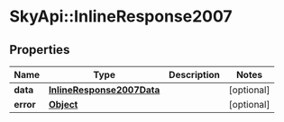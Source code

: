# SkyApi::InlineResponse2007

## Properties
Name | Type | Description | Notes
------------ | ------------- | ------------- | -------------
**data** | [**InlineResponse2007Data**](InlineResponse2007Data.md) |  | [optional] 
**error** | [**Object**](.md) |  | [optional] 


